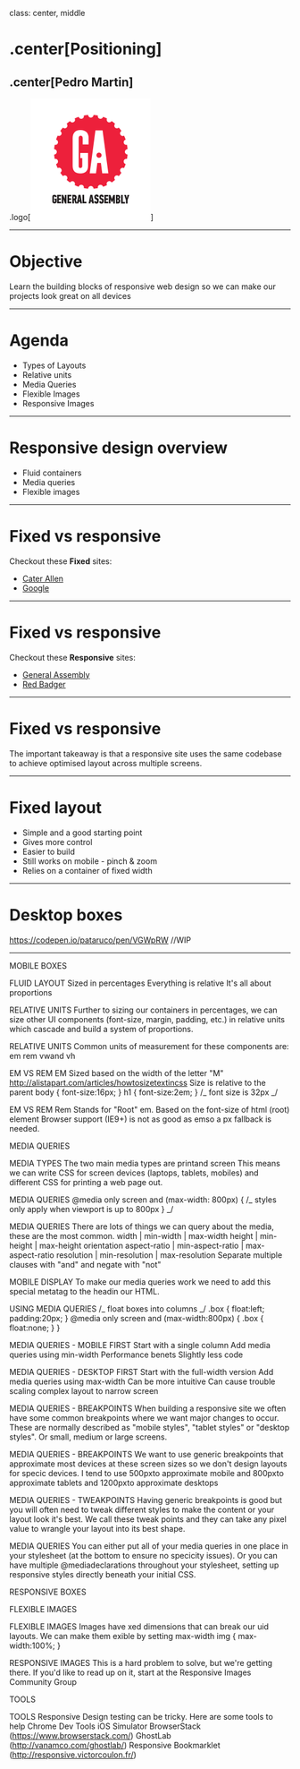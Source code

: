 class: center, middle

# .center[Positioning]

## .center[Pedro Martin]

.logo[![](../../assets/ga.svg)]

---

# Objective

Learn the building blocks of responsive web design so we can make our projects look great on all devices

---

# Agenda

- Types of Layouts
- Relative units
- Media Queries
- Flexible Images
- Responsive Images

---

# Responsive design overview

- Fluid containers
- Media queries
- Flexible images

---

# Fixed vs responsive

Checkout these **Fixed** sites:

- [Cater Allen](https://www.caterallen.co.uk/)
- [Google](Google.com)

---

# Fixed vs responsive

Checkout these **Responsive** sites:

- [General Assembly](ga.co)
- [Red Badger](www.red-badger.com)

---

# Fixed vs responsive

The important takeaway is that a responsive site uses the same codebase to achieve optimised layout across multiple screens.

---

# Fixed layout

- Simple and a good starting point
- Gives more control
- Easier to build
- Still works on mobile - pinch & zoom
- Relies on a container of fixed width

---

# Desktop boxes

https://codepen.io/pataruco/pen/VGWpRW //WIP

---

MOBILE BOXES

FLUID LAYOUT
Sized in percentages Everything is relative It's all about proportions

RELATIVE UNITS
Further to sizing our containers in percentages, we can size other UI components (font-size, margin, padding, etc.) in relative units which cascade and build a system of proportions.

RELATIVE UNITS
Common units of measurement for these components are:
em
rem vwand vh

EM VS REM
EM
Sized based on the width of the letter "M"
http://alistapart.com/articles/howtosizetextincss
Size is relative to the parent
body { font-size:16px; }
h1 { font-size:2em; } /_ font size is 32px _/

EM VS REM
Rem
Stands for "Root" em.
Based on the font-size of html (root) element Browser support (IE9+) is not as good as emso a px fallback is needed.

MEDIA QUERIES

MEDIA TYPES
The two main media types are printand screen
This means we can write CSS for screen devices (laptops, tablets, mobiles) and different CSS for printing a web page out.

MEDIA QUERIES
@media only screen and (max-width: 800px) {
/_ styles only apply when viewport is up to 800px
}
_/

MEDIA QUERIES
There are lots of things we can query about the media, these are the most common.
width | min-width | max-width
height | min-height | max-height
orientation
aspect-ratio | min-aspect-ratio | max-aspect-ratio resolution | min-resolution | max-resolution
Separate multiple clauses with "and" and negate with "not"

MOBILE DISPLAY
To make our media queries work we need to add this special metatag to the headin our HTML.

 <meta name="viewport"
content="width=device-width, initial-scale=1" >

USING MEDIA QUERIES
/_ float boxes into columns _/
.box { float:left;
padding:20px; }
@media only screen and (max-width:800px) { .box {
float:none; }
}

MEDIA QUERIES - MOBILE FIRST
Start with a single column
Add media queries using min-width Performance bene ts
Slightly less code

MEDIA QUERIES - DESKTOP FIRST
Start with the full-width version
Add media queries using max-width
Can be more intuitive
Can cause trouble scaling complex layout to narrow screen

MEDIA QUERIES - BREAKPOINTS
When building a responsive site we often have some common breakpoints where we want major changes to occur. These are normally described as "mobile styles", "tablet styles" or "desktop styles".
Or small, medium or large screens.

MEDIA QUERIES - BREAKPOINTS
We want to use generic breakpoints that approximate most devices at these screen sizes so we don't design layouts for speci c devices.
I tend to use 500pxto approximate mobile and 800pxto approximate tablets and 1200pxto approximate desktops

MEDIA QUERIES - TWEAKPOINTS
Having generic breakpoints is good but you will often need to tweak different styles to make the content or your layout look it's best.
We call these tweak points and they can take any pixel value to wrangle your layout into its best shape.

MEDIA QUERIES
You can either put all of your media queries in one place in your stylesheet (at the bottom to ensure no speci city issues).
Or you can have multiple @mediadeclarations throughout your stylesheet, setting up responsive styles directly beneath your initial CSS.

RESPONSIVE BOXES

FLEXIBLE IMAGES

FLEXIBLE IMAGES
Images have  xed dimensions that can break our  uid layouts.
We can make them  exible by setting max-width
img { max-width:100%;
}

RESPONSIVE IMAGES
This is a hard problem to solve, but we're getting there. If you'd like to read up on it, start at the Responsive Images Community Group

TOOLS

TOOLS
Responsive Design testing can be tricky. Here are some tools to help
Chrome Dev Tools
iOS Simulator
BrowserStack (https://www.browserstack.com/) GhostLab (http://vanamco.com/ghostlab/) Responsive Bookmarklet (http://responsive.victorcoulon.fr/)
